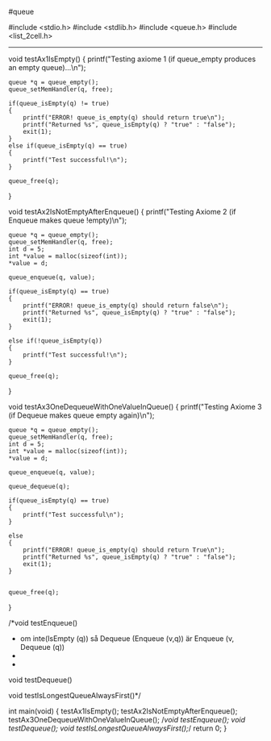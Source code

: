 #queue







#include <stdio.h>
#include <stdlib.h>
#include <queue.h>
#include <list_2cell.h>

-------------------------------------------------------------------------------------
void testAx1IsEmpty()
{
    printf("Testing axiome 1 (if queue_empty produces an empty queue)...\n");
    
    queue *q = queue_empty();
    queue_setMemHandler(q, free);
    
    if(queue_isEmpty(q) != true)
    {
        printf("ERROR! queue_is_empty(q) should return true\n");
        printf("Returned %s", queue_isEmpty(q) ? "true" : "false");
        exit(1);
    }
    else if(queue_isEmpty(q) == true)
    {
        printf("Test successful!\n");
    }

    queue_free(q);
}

void testAx2IsNotEmptyAfterEnqueue()
{
    printf("Testing Axiome 2 (if Enqueue makes queue !empty)\n");
    
    queue *q = queue_empty();
    queue_setMemHandler(q, free);
    int d = 5;
    int *value = malloc(sizeof(int));
    *value = d;
    
    queue_enqueue(q, value);

    if(queue_isEmpty(q) == true)
    {
        printf("ERROR! queue_is_empty(q) should return false\n");
        printf("Returned %s", queue_isEmpty(q) ? "true" : "false");
        exit(1);
    }
    
    else if(!queue_isEmpty(q))
    {
        printf("Test successful!\n");
    }
    
    queue_free(q);
}

void testAx3OneDequeueWithOneValueInQueue()
{
    printf("Testing Axiome 3 (if Dequeue makes queue empty again)\n");
    
    queue *q = queue_empty();
    queue_setMemHandler(q, free);
    int d = 5;
    int *value = malloc(sizeof(int));
    *value = d;
    
    queue_enqueue(q, value);
    
    queue_dequeue(q);
    
    if(queue_isEmpty(q) == true)
    {
        printf("Test successful\n");
    }
    
    else 
    {
        printf("ERROR! queue_is_empty(q) should return True\n");
        printf("Returned %s", queue_isEmpty(q) ? "true" : "false");
        exit(1);
    }
    
    
    queue_free(q);
}


/*void testEnqueue()

 * om inte(IsEmpty (q)) så Dequeue (Enqueue (v,q)) är Enqueue (v, Dequeue (q))
 * 
 * 
void testDequeue()

void testIsLongestQueueAlwaysFirst()*/



int main(void)
{
    testAx1IsEmpty();
    testAx2IsNotEmptyAfterEnqueue();
    testAx3OneDequeueWithOneValueInQueue();
    /*void testEnqueue();
    void testDequeue();
    void testIsLongestQueueAlwaysFirst();*/
    return 0;
}
